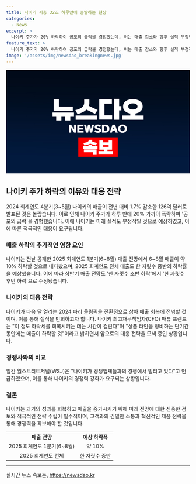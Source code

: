 ```yaml
---
title: 나이키 시총 32조 하루만에 증발하는 현상
categories:
  - News
excerpt: >
  나이키 주가가 20% 하락하여 공포의 급락을 경험했는데, 이는 매출 감소와 향후 실적 부정적 전망에 기인한 것으로 보인다. 전일 발표된 실적에 따르면 2024 회계연도 4분기 매출은 1.7% 하락한 126억 달러로, 향후 매출도 계속 감소할 것으로 전망되고 있다. 나이키는 뉴발란스와 아디다스에 러닝화 부문에서 경쟁에서 밀리고 있으며, 이에 대한 대응책으로 2024 파리 올림픽을 매출 회복의 전환점으로 삼을 예정이다.
feature_text: >
  나이키 주가가 20% 하락하여 공포의 급락을 경험했는데, 이는 매출 감소와 향후 실적 부정적 전망에 기인한 것으로 보인다. 전일 발표된 실적에 따르면 2024 회계연도 4분기 매출은 1.7% 하락한 126억 달러로, 향후 매출도 계속 감소할 것으로 전망되고 있다. 나이키는 뉴발란스와 아디다스에 러닝화 부문에서 경쟁에서 밀리고 있으며, 이에 대한 대응책으로 2024 파리 올림픽을 매출 회복의 전환점으로 삼을 예정이다.
image: '/assets/img/newsdao_breakingnews.jpg'
---
```


<p><img src="/assets/img/newsdao_breakingnews.jpg" alt="pcversion 속보" /></p>

<h2 data-ke-size="size26">나이키 주가 하락의 이유와 대응 전략</h2>

<p data-ke-size="size16">2024 회계연도 4분기(3~5월) 나이키의 매출이 전년 대비 1.7% 감소한 126억 달러로 발표된 것은 놀랍습니다. 이로 인해 나이키 주가가 하루 만에 20% 가까이 폭락하며 '공포의 급락'을 경험했습니다. 이에 나이키는 미래 실적도 부정적일 것으로 예상하였고, 이에 따른 적극적인 대응이 요구됩니다. </p>

<h3 data-ke-size="size24">매출 하락의 추가적인 영향 요인</h3>

<p data-ke-size="size16">나이키는 전날 공개한 2025 회계연도 1분기(6~8월) 매출 전망에서 6~8월 매출이 약 10% 하락할 것으로 내다봤으며, 2025 회계연도 전체 매출도 한 자릿수 중반의 하락률을 예상했습니다. 이에 따라 상반기 매출 전망도 '한 자릿수 초반 하락'에서 '한 자릿수 후반 하락'으로 수정됐습니다. </p>

<h3 data-ke-size="size24">나이키의 대응 전략</h3>

<p data-ke-size="size16">나이키가 다음 달 열리는 2024 파리 올림픽을 전환점으로 삼아 매출 회복에 전념할 것이며, 이를 통해 실적을 만회하고자 합니다. 나이키 최고재무책임자(CFO) 매튜 프렌드는 "이 정도 하락세를 회복시키는 데는 시간이 걸린다"며 "상품 라인을 정비하는 단기간 동안에는 매출이 하락할 것"이라고 밝히면서 앞으로의 대응 전략을 모색 중인 상황입니다. </p>

<h3 data-ke-size="size24">경쟁사와의 비교</h3>

<p data-ke-size="size16">일간 월스트리트저널(WSJ)은 "나이키가 경쟁업체들과의 경쟁에서 밀리고 있다"고 언급하였으며, 이를 통해 나이키의 경쟁력 강화가 요구되는 상황입니다. </p>

<h3 data-ke-size="size24">결론</h3>

<p data-ke-size="size16">나이키는 과거의 성과를 회복하고 매출을 증가시키기 위해 미래 전망에 대한 신중한 검토와 적극적인 전략 수립이 필수적이며, 고객과의 긴밀한 소통과 혁신적인 제품 전략을 통해 경쟁력을 확보해야 할 것입니다. </p>

<table>
    <tbody>
        <tr>
            <td style="text-align: center; height: 17px;"><b>매출 전망</b></td>
            <td style="text-align: center; height: 17px;"><b>예상 하락폭</b></td>
        </tr>
        <tr>
            <td style="text-align: center; height: 17px;">2025 회계연도 1분기(6~8월)</td>
            <td style="text-align: center; height: 17px;">약 10%</td>
        </tr>
        <tr>
            <td style="text-align: center; height: 17px;">2025 회계연도 전체</td>
            <td style="text-align: center; height: 17px;">한 자릿수 중반</td>
        </tr>
    </tbody>
</table>

<p><hr></p>
실시간 뉴스 속보는, <a href="https://newsdao.kr" rel="dofollow">https://newsdao.kr</a>


